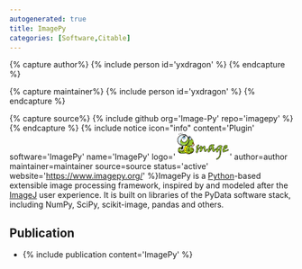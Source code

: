 ```yaml
---
autogenerated: true
title: ImagePy
categories: [Software,Citable]
---
```



{% capture author%}
{% include person id='yxdragon' %}
{% endcapture %}

{% capture maintainer%}
{% include person id='yxdragon' %}
{% endcapture %}

{% capture source%}
{% include github org='Image-Py' repo='imagepy' %}
{% endcapture %}
{% include notice icon="info" content='Plugin' software='ImagePy' name='ImagePy' logo='<img src="/media/logos/imagepy.png" width="96"/>' author=author maintainer=maintainer source=source status='active' website='https://www.imagepy.org/' %}ImagePy is a [Python](/scripting/python)-based extensible image processing framework, inspired by and modeled after the [ImageJ](/about) user experience. It is built on libraries of the PyData software stack, including NumPy, SciPy, scikit-image, pandas and others.

## Publication

-   {% include publication content='ImagePy' %}

 
